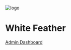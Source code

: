 ![logo](https://github.com/KanhaiyaChauhan037/succinct-wrench-1095/blob/master/Banner.png)
# White Feather

[Admin Dashboard](https://amazing-tiramisu-0ab3a9.netlify.app)
